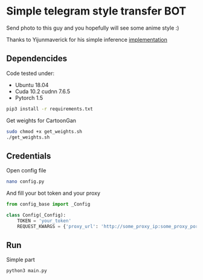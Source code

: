# Simple telegram style transfer BOT
Send photo to this guy and you hopefully will see some anime style :)

Thanks to Yijunmaverick for his simple inference [implementation](https://github.com/Yijunmaverick/CartoonGAN-Test-Pytorch-Torch)

## Dependencides
Code tested under:
* Ubuntu 18.04
* Cuda 10.2 cudnn 7.6.5
* Pytorch 1.5

```sh
pip3 install -r requirements.txt
```

Get weights for CartoonGan
```sh
sudo chmod +x get_weights.sh
./get_weights.sh
```

## Credentials
Open config file 
```sh
nano config.py
```
And fill your bot token and your proxy
```python
from config_base import _Config

class Config(_Config):
    TOKEN = 'your_token'
    REQUEST_KWARGS = {'proxy_url': 'http://some_proxy_ip:some_proxy_port/'}
```

## Run
Simple part
```sh
python3 main.py
```
